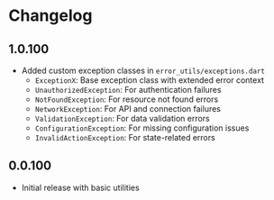 # Changelog

## 1.0.100

* Added custom exception classes in `error_utils/exceptions.dart`
  * `ExceptionX`: Base exception class with extended error context
  * `UnauthorizedException`: For authentication failures
  * `NotFoundException`: For resource not found errors
  * `NetworkException`: For API and connection failures
  * `ValidationException`: For data validation errors
  * `ConfigurationException`: For missing configuration issues
  * `InvalidActionException`: For state-related errors

## 0.0.100

* Initial release with basic utilities
